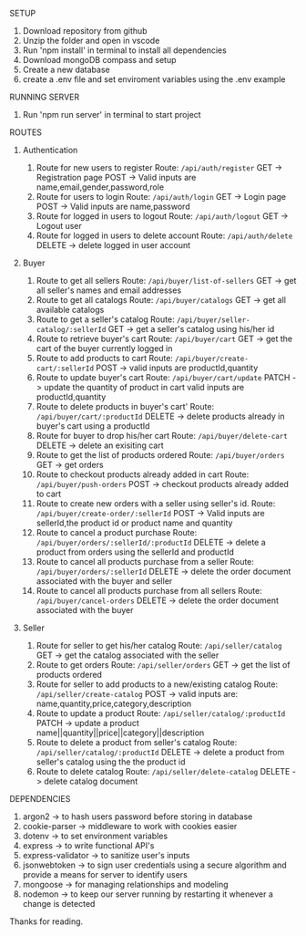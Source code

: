 SETUP

1. Download repository from github
2. Unzip the folder and open in vscode
3. Run 'npm install' in terminal to install all dependencies
4. Download mongoDB compass and setup
5. Create a new database
6. create a .env file and set enviroment variables using the .env example

RUNNING SERVER

1. Run 'npm run server' in terminal to start project

ROUTES

1. Authentication
   1. Route for new users to register
   Route: `/api/auth/register`
   GET -> Registration page
   POST -> Valid inputs are name,email,gender,password,role
   2. Route for users to login
   Route: `/api/auth/login`
   GET -> Login page
   POST -> Valid inputs are name,password
   3. Route for logged in users to logout
   Route: `/api/auth/logout`
   GET -> Logout user
   4. Route for logged in users to delete account
   Route: `/api/auth/delete`
   DELETE -> delete logged in user account

2. Buyer
   1. Route to get all sellers
   Route: `/api/buyer/list-of-sellers`
   GET -> get all seller's names and email addresses
   2. Route to get all catalogs
   Route: `/api/buyer/catalogs`
   GET -> get all available catalogs
   3. Route to get a seller's catalog
   Route: `/api/buyer/seller-catalog/:sellerId`
   GET -> get a seller's catalog using his/her id
   4. Route to retrieve buyer's cart
   Route: `/api/buyer/cart`
   GET -> get the cart of the buyer currently logged in
   5. Route to add products to cart
   Route: `/api/buyer/create-cart/:sellerId`
   POST -> valid inputs are productId,quantity
   6. Route to update buyer's cart
   Route: `/api/buyer/cart/update`
   PATCH -> update the quantity of product in cart
   valid inputs are productId,quantity
   7. Route to delete products in buyer's cart'
   Route: `/api/buyer/cart/:productId`
   DELETE -> delete products already in buyer's cart using a productId
   8. Route for buyer to drop his/her cart
   Route: `/api/buyer/delete-cart`
   DELETE -> delete an exisiting cart
   9. Route to get the list of products ordered
   Route: `/api/buyer/orders`
   GET -> get orders
   10. Route to checkout products already added in cart
   Route: `/api/buyer/push-orders`
   POST -> checkout products already added to cart
   11. Route to create new orders with a seller using seller's id.
   Route: `/api/buyer/create-order/:sellerId`
   POST -> Valid inputs are sellerId,the product id or product name and quantity
   12. Route to cancel a product purchase
   Route: `/api/buyer/orders/:sellerId/:productId`
   DELETE -> delete a product from orders using the sellerId and productId
   13. Route to cancel all products purchase from a seller
   Route: `/api/buyer/orders/:sellerId`
   DELETE -> delete the order document associated with the buyer and seller
   14. Route to cancel all products purchase from all sellers
   Route: `/api/buyer/cancel-orders`
   DELETE -> delete the order document associated with the buyer

3. Seller
   1. Route for seller to get his/her catalog
   Route: `/api/seller/catalog`
   GET -> get the catalog associated with the seller
   2. Route to get orders
   Route: `/api/seller/orders`
   GET -> get the list of products ordered
   4. Route for seller to add products to a new/existing catalog
   Route: `/api/seller/create-catalog`
   POST -> valid inputs are: name,quantity,price,category,description
   4. Route to update a product
   Route: `/api/seller/catalog/:productId`
   PATCH -> update a product name||quantity||price||category||description
   5. Route to delete a product from seller's catalog
   Route: `/api/seller/catalog/:productId`
   DELETE -> delete a product from seller's catalog using the the product id
   6. Route to delete catalog
   Route: `/api/seller/delete-catalog`
   DELETE -> delete catalog document

DEPENDENCIES

1. argon2 -> to hash users password before storing in database
2. cookie-parser -> middleware to work with cookies easier
3. dotenv -> to set environment variables
4. express -> to write functional API's
5. express-validator -> to sanitize user's inputs
6. jsonwebtoken -> to sign user credentials using a secure algorithm and provide a means for server to identify users
7. mongoose -> for managing relationships and modeling
8. nodemon -> to keep our server running by restarting it whenever a change is detected

Thanks for reading.
